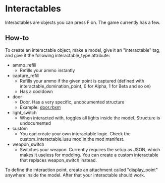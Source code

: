 # Interactables

Interactables are objects you can press F on. The game currently has a few.

## How-to

To create an interactable object, make a model, give it an "interactable" tag, and give it the following interactable_type attribute:

-   ammo_refill
    -   Refills your ammo instantly
-   capture_refill
    -   Refills your ammo if the given point is captured (defined with interactable_domination_point, 0 for Alpha, 1 for Beta and so on)
    -   Has a cooldown
-   door
    -   Door. Has a very specific, undocumented structure
    -   Example: [door.rbxm](file/door.rbxm)
-   light_switch
    -   When interacted with, toggles all lights inside the model. Structure is undocumented
-   custom
    -   You can create your own interactable logic. Check the custom_interactable.luau mod in the mod manifest.
-   weapon_switch
    -   Switches your weapon. Currently requires the setup as JSON, which makes it useless for modding. You can create a custom interactable that replaces weapon_switch instead.

To define the interaction point, create an attachment called "display_point" anywhere inside the model. After that your interactable should work.
